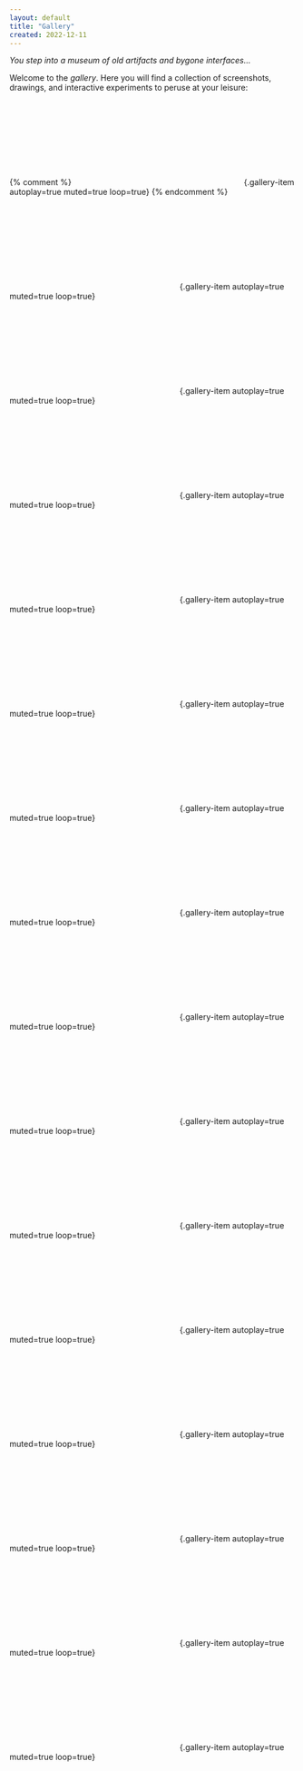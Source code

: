 ```yaml
---
layout: default
title: "Gallery"
created: 2022-12-11
---
```


*You step into a museum of old artifacts and bygone interfaces...*

Welcome to the *gallery*. Here you will find a collection of screenshots, drawings, and interactive experiments to peruse at your leisure:

<div class="gallery">

<!--

[X] Text scrolling
[ ] Comic editor (old)
[ ] Pixel art editor (old)
[X] Embol game
[X] Embol-inspired text adventure game
[X] Colour picker
[ ] Cozyroom
[ ] Chinese character mnemonics
[ ] Image annotation experiment (colombia)
[ ] Flower garden

How best to add videos/gifs to this page?

The essence of this page is to add things that I like to reference and show to other people. Maybe not everything (that's what other pages like sketches are for) but a significant number of cool experiments and demos.

-->

<div class="gallery">

{% comment %}
![Computer history by Balenciaga<br>[...]{.date}](/files/videos/balenciaga.mp4){.gallery-item autoplay=true muted=true loop=true}
{% endcomment %}

![3d video demo<br>[...]{.date}](/files/videos/3d-video-demo.mp4){.gallery-item autoplay=true muted=true loop=true}

![Text adventure<br>[...]{.date}](/files/videos/text-adventure.mp4){.gallery-item autoplay=true muted=true loop=true}

![Spatial stretch text<br>[...]{.date}](/files/videos/spatial-stretch-text.mp4){.gallery-item autoplay=true muted=true loop=true}

![Poem reveal<br>[...]{.date}](/files/videos/poem-reveal.mp4){.gallery-item autoplay=true muted=true loop=true}

![Multidimensional color picker<br>[...]{.date}](/files/videos/multidimensional-color-picker.mp4){.gallery-item autoplay=true muted=true loop=true}

![Talking cursors<br>[...]{.date}](/files/videos/talking-cursors.mp4){.gallery-item autoplay=true muted=true loop=true}

![Globe search<br>[...]{.date}](/files/videos/globe-search.mp4){.gallery-item autoplay=true muted=true loop=true}

![Scroll squish text<br>[...]{.date}](/files/videos/scroll-squish-text.mp4){.gallery-item autoplay=true muted=true loop=true}

![Concept search<br>[...]{.date}](/files/videos/concept-search.mp4){.gallery-item autoplay=true muted=true loop=true}

![Data transformations<br>[...]{.date}](/files/videos/data-transformations.mp4){.gallery-item autoplay=true muted=true loop=true}

![Browser transitions<br>[...]{.date}](/files/videos/transitions-between-pages.mp4){.gallery-item autoplay=true muted=true loop=true}

![Cozyroom expressions<br>[...]{.date}](/files/videos/cozy-expressions.mp4){.gallery-item autoplay=true muted=true loop=true}

![Pointer lock browser<br>[...]{.date}](/files/videos/pointer-lock-browser.mp4){.gallery-item autoplay=true muted=true loop=true}

!["Parallel pages, visibly connected"<br>[...]{.date}](/files/videos/parallel-pages.mp4){.gallery-item autoplay=true muted=true loop=true}

![Embol<br>[...]{.date}](/files/videos/embol.mp4){.gallery-item autoplay=true muted=true loop=true}


<style>
	video::-webkit-media-controls {
	  display: none;
	}
</style>